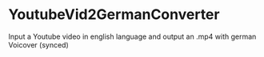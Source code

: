 # YoutubeVid2GermanConverter
Input a Youtube video in english language and output an .mp4 with german Voicover (synced)
